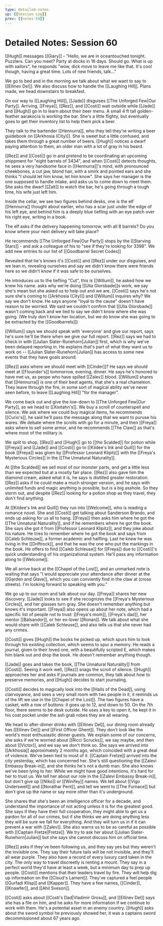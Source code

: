```yaml
---
type: detailed-notes
up: [[Session Log]]
prev: [[notes-59]]
---
```


# Detailed Notes: Session 60

[[Hugh]] messages [[Giary]] - "Hello, we are in oceantouched tonight. Puzzlers. Can you meet? Party at docks in 16 days. Should go. What is up with sailors", he responds "wow, dick move to leave me like that. It's cool though, having a great time. Lots of new friends, talk..."

We go to bed and in the morning we talk about what we want to say to [[Ellinev Del]]. We also discuss how to handle the [[Laughing Hill]]. Plans made, we head downstairs to breakfast. 

On our way to [[Laughing Hill]], [[Jade]] disguises [[The Unforged Few|Our Party]]. Arriving, [[Freya]], [[Rez]], and [[Costi]] wait outside while [[Jade]] and [[Hugh]] go in to learn about their beer menu. A small 4 ft tall golden-feather aarakocra is working the bar. She's a little flighty, but eventually goes to get their inventory list to help them pick a beer. 

They talk to the bartender [[Hennurra]], who they tell they're writing a beer guidebook on [[Arkhosia (City)]]. She is sweet but a little confused, and takes them through a great number of beers. [[Hugh]] notices a dwarf paying attention to them, an older man with a lot of gray in his beard. 

[[Rez]] and [[Costi]] go in and pretend to be coordinating an upcoming shippment for "eight barrels of 3434", and when [[Costi]] detects thoughts, he sees a very handsome face in [[Hennurra]]'s mind, with pronounced cheekbones, a cut jaw, blond hair, with a smirk and pointed ears and she thinks "I should let him know, let him know". She says her manager is the one supposed to handle intake, and asks us to come down to meet them. She asks the dwarf [[Zalt]] to watch the bar, he's going through a tough time, his wife just left him. 

Inside the cellar, we see two figures behind desks, one is the elf [[Hennurra]] thought about earlier, who has a scar just under the edge of his left eye, and behind him is a deeply blue tiefling with an eye patch over his right eye, writing in a book. 

The elf asks if the delivery happening tomorrow, with all 8 barrels? Do you know where your next delivery will take place? 

He recommends [[The Unforged Few|Our Party]] stops by the [[Starving Stars]] - and ask a colleague of his to "see if they're looking for 3398". We add new entries to our list of [[Goodbarrel Secret Codes]]

Revealed that he's knows it's [[Costi]] and [[Rez]] under our disguises, and we lean in, revealing ourselves and say we didn't know there were friends here so we didn't know if it was safe to be ourselves. 

He introduces us to the tiefling "Cut", this is [[Willum]], he asked how we knew his name. asks why we're doing [[Ulia Glorsbade]]s work, we say she's mean but she asked us to help out and we are. [[Costi]] says he's not sure she's coming to [[Arkhosia (City)]] and [[Willum]] inquires why? We say we don't know. He says anyone "loyal to the cause" doesn't have reason to be worried. We said we couldn't confirm that [[Ulia Glorsbade]] wasn't coming back and we lied to say we didn't know where she was going. (We truly don't know her location, but we do know she was going to be extracted by the [[Goodbarrels]])

[[Willum]] says we should speak with 'everyone' and give our report, says he's sure he'll be there when we give our full report. [[Rez]] says we had to check in with [[Julian Slater-Runehorn|Julian]] first, which is why we've been delayed reporting in. He explains that's part of what they want us to work on -- [[Julian Slater-Runehorn|Julian]] has access to some new events that they have goals around. 

[[Rez]] asks where we should meet with [[Cinder]]? He says we should meet at [[Flounder's]] tommorrow, evening, dinner. He says he's honored to have met us, as peope who have spilled [[Zalev]] blood. [[Willum]] shares that [[Hennurra]] is one of their best agents, that she's a real chameleon. They leave through the fire, in some sort of magical ability we've never seen before, to leave [[Laughing Hill]] "for the manager". 

We come back out and give the low-down to [[The Unforged Few|Our Party]], as we head to [[Xixitahn's]]. We buy a scroll of counterspell and silence. We ask where we could buy magical items, he recommends [[Curio's]], he said he'll pass the message along that we want to puruse his wares. We debate where the scrolls with go for a minute, and then [[Freya]] asks where to sell some armor, and he recommends [[The Claw]] as that's where most of the military is. 

We split to shop, [[Rez]] and [[Hugh]] go to [[the Scalded]] for potion while [[Freya]] and [[Jade]] and [[Costi]] go to  [[Kildee's Ink and Quill]] for the book [[Freya]] was given by [[Professor Leonard Klipitz]] with the [[Freya's Mysterious Circles]] in the [[The Unnatural Naturality]]. 

At [[the Scalded]] we sell most of our monster parts, and get a little less than we expected but at a mostly fair place. [[Rez]] also gave him the diamond cream, asked what it is, he says is distilled greater restoration. [[Rez]] asks if he could make a much stronger version, and he says with unlimited funds and magic anything is possible, but is a big asshole. So they storm out, and despite [[Rez]] looking for a potion shop as they travel, they don't find anything.

At [[Kildee's Ink and Quill]] they run into [[Welcome]], who is reading a romance novel. She and [[Costi]] get talking about Sanderson Brando, and ends up asking for us all to hang. [[Freya]] then asks him where he got the [[The Unnatural Naturality]], and if he remembers where he got the book. She says she got it from [[Professor Leonard Klipitz]], and they joke about his nature. He tries to remember where he got the book and says from [[Caleb Schleuse]], a former academic and halfling. Last he knew he was living in the [[Driftrock]], and that he was the one who put the markings in the book. He offers to find [[Caleb Schleuse]] for [[Freya]] due to [[Costi]]'s quick understanding of his organizational system. He'll pass any information along to [[Welcome]]. 

We all arrive back at the [[Chapel of the Lost]], and an unmarked note is waiting that says "I would appreciate your attendance after dinner at the [[Garden and Glave]], which you can conviently find in the claw at (cross streets). I'm looking forward to speaking with you."

We go up to our room and talk about our day. [[Freya]] shares her new discovery. [[Jade]] looks to see if she recognizes the [[Freya's Mysterious Circles]], and her glasses turn gray. She doesn't remember anything but knows it's important. [[Freya]] also opens up about her note, which had a specific list of people not to trust: [[Freya's mom]], [[Freya's dad]], her mentor [[Balsandor]], or her ex-lover [[Ronan]]. We talk about what she would share with [[Caleb Schleuse]], and also tells us that she never had any crimes. 

[[Costi]] gives [[Hugh]] the books he picked up, which spurs him to look through his existing collection, which seems to spur a memory. He reads a journal, given to their loved one, with a beautifully scripted E, which makes him blank out and drop the book. He doesn't remember anything though. 

[[Jade]] goes and takes the book, [[The Unnatural Naturality]] from [[Costi]]. Seeing it work well, [[Rez]] snags the scroll of silence. [[Hugh]] approaches her and asks if journals are common, they talk about how to preserve memories, and [[Hugh]] decides to start journaling. 

[[Costi]] decides to magically look into the [[Halls of the Dead]], using clairvoyance, and sees a very small room with two people in it, it reminds us of the lift we use in the [[Chapel of the Lost]]. The two figures have a casket, with a row of buttons: it goes up to 12, and down to 50. On the 7th floor, there seems to be desk outside. He uses a key to open it, he kept it in his coat pocket under the ash grab robes they are all wearing. 

We head to after-dinner drinks with [[Ellinev Del]], our dining room already has [[Ellinev Del]] and [[First Officer Ghent]]. They don't look like the world's most enthusiastic dinner guests. We explain some of our concerns, she asks if we're worried about [[Ricci Scrucks]], we say maybe, and then about [[Victor]], and we say we don't think so. She says we arrived into [[Arkhosia]] approximately 2 months ago, which coincided with a great deal of violence. We've been tied to most of it. [[Captain Fretze]] arrived into the city yesterday, which has concerned her. She's still questioning the [[Zalevi Embassy Break-in]], and she thinks he's not a dumb man. She also knows we've been lying to her. While we might have good intentions, it's hard for her to trust us. We tell her about our role in the [[Zalevi Embassy Break-in]], but don't give up [[Niko]] or [[Winifey]] names. We tell about [[Vigo Underswell]] and [[Norathar Pent]], and tell we went to [[The Furnace]] but don't give up the name or say more other than it's underground. 

She shares that she's been an intelligence officer for a decade, and understand the importance of not acting unless it is for the greatest good. She says if they have their full cooperation, they might able to get us a pardon for all of our crimes, but if she thinks we are doing anything less they will be sure we fall for everything. And they will turn us in if it can prevent a war with [[Zalev]]. She also warns us to be as careful as possible with [[Captain Fretze|Fretze]]. We try to ask her about [[Julian Slater-Runehorn|Julian]] but she says she cannot discuss him on official time. 

[[Rez]] asks if they've been following us, and they say yes but they weren't the invisible one. They say their future tails will be not invisible, and they'll all wear purple. They also have a record of every luxury card taken in the city. The only way to travel discreetly is renting a mount. They say in a perfect world they'd have at least a week, but a minimum day to prep up people. [[Costi]] mentions that their leaders travel by fire. They will help dig up information on the [[Cloud's Lament]]. They've captured a feel people [[Gurfadi Klisp]] and [[Kapper]]. They have a few names, [[Cinder]], [[Knawfer]], and [[Ahil Sveson]]. 

[[Costi]] asks about [[Costi's Dad|Vladimir Grosu]], and [[Ellinev Del]] says she has a file on him, and he asks for more information if we continue to work with them. He's a potential asset in an enemy country. [[Hugh]] asks about the sword symbol he previously showed her, it was a captains sword decommissioned about 67 years ago. 